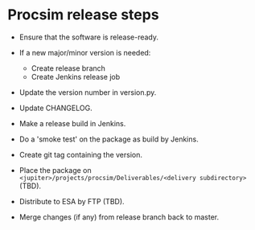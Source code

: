 # Procsim release steps

- Ensure that the software is release-ready.
- If a new major/minor version is needed:
  - Create release branch
  - Create Jenkins release job
- Update the version number in version.py.
- Update CHANGELOG.

- Make a release build in Jenkins.
- Do a 'smoke test' on the package as build by Jenkins.

- Create git tag containing the version.
- Place the package on `<jupiter>/projects/procsim/Deliverables/<delivery subdirectory>` (TBD).
- Distribute to ESA by FTP (TBD).

- Merge changes (if any) from release branch back to master.
